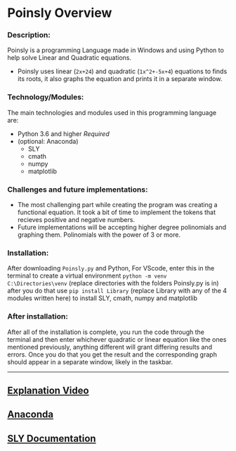 # Poinsly Overview

### Description:
Poinsly is a programming Language made in Windows and using Python to help solve Linear and Quadratic equations.
  - Poinsly uses linear (`2x+24`) and quadratic (`1x^2+-5x+4`) equations to finds its roots, it also graphs the equation and prints it in a separate window.

### Technology/Modules:
The main technologies and modules used in this programming language are:
  * Python 3.6 and higher *Required*
  * (optional: Anaconda)
    * SLY
    * cmath
    * numpy
    * matplotlib  

### Challenges and future implementations:
  - The most challenging part while creating the program was creating a functional equation. It took a bit of time to implement the tokens that recieves positive and negative numbers.
  - Future implementations will be accepting higher degree polinomials and graphing them. Polinomials with the power of 3 or more.

### Installation:
After downloading `Poinsly.py` and Python, 
For VScode, enter this in the terminal to create a virtual environment 
``` python -m venv C:\Directories\venv ``` (replace directories with the folders Poinsly.py is in)
after you do that use 
``` pip install Library ``` (replace Library with any of the 4 modules written here)
to install SLY, cmath, numpy and matplotlib 


### After installation:

After all of the installation is complete, you run the code through the terminal and then enter whichever quadratic or linear equation like the ones mentioned previously, anything different will grant differing results and errors. Once you do that you get the result and the corresponding graph should appear in a separate window, likely in the taskbar.


--------------------------------------------------------
[Explanation Video](https://youtu.be/XQJEUbpsRwc)
--------------------------------------------------------
[Anaconda](https://www.anaconda.com/products/individual)
--------------------------------------------------------
[SLY Documentation](https://sly.readthedocs.io/en/latest/index.html)
--------------------------------------------------------
